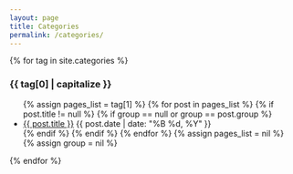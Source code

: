 ```yaml
---
layout: page
title: Categories
permalink: /categories/
---
```


{% for tag in site.categories %}
  <h3 id="{{ tag[0] }}">{{ tag[0] | capitalize }}</h3>
  <ul>
    {% assign pages_list = tag[1] %}
    {% for post in pages_list %}
      {% if post.title != null %}
        {% if group == null or group == post.group %}
          <li>
            <a href="{{ site.url }}{{ post.url }}">{{ post.title }}</a>
            <span class="entry-date">
              <time datetime="{{ post.date | date_to_xmlschema }}" itemprop="datePublished">{{ post.date | date: "%B %d, %Y" }}</time>
            </span>
          </li>
        {% endif %}
      {% endif %}
    {% endfor %}
    {% assign pages_list = nil %}
    {% assign group = nil %}
  </ul>
{% endfor %}
